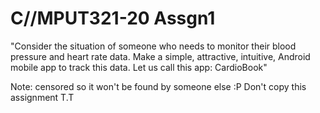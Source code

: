# C//MPUT321-20 Assgn1
"Consider the situation of someone who needs to monitor their blood pressure and heart rate data. Make a simple, attractive, intuitive, Android mobile app to track this data. Let us call this app: CardioBook"

Note: censored so it won't be found by someone else :P Don't copy this assignment T.T
